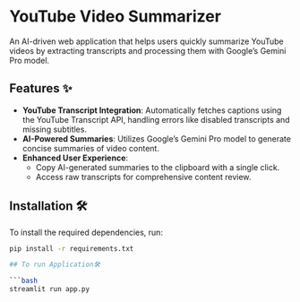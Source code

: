 # YouTube Video Summarizer

An AI-driven web application that helps users quickly summarize YouTube videos by extracting transcripts and processing them with Google’s Gemini Pro model.

## Features ✨
- **YouTube Transcript Integration**: Automatically fetches captions using the YouTube Transcript API, handling errors like disabled transcripts and missing subtitles.
- **AI-Powered Summaries**: Utilizes Google’s Gemini Pro model to generate concise summaries of video content.
- **Enhanced User Experience**:
  - Copy AI-generated summaries to the clipboard with a single click.
  - Access raw transcripts for comprehensive content review.

## Installation 🛠️

To install the required dependencies, run:
```bash
pip install -r requirements.txt

## To run Application🛠️

```bash
streamlit run app.py
